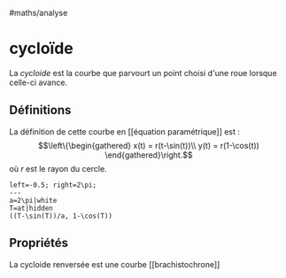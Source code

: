 #maths/analyse 
# cycloïde
La _cycloide_ est la courbe que parvourt un point choisi d'une roue lorsque celle-ci avance.

## Définitions
La définition de cette courbe en [[équation paramétrique]] est :
$$\left\{\begin{gathered}
x(t) = r(t-\sin(t))\\
y(t) = r(1-\cos(t))
\end{gathered}\right.$$
où $r$ est le rayon du cercle.
```desmos-graph
left=-0.5; right=2\pi;
---
a=2\pi|white
T=at|hidden
((T-\sin(T))/a, 1-\cos(T))
```

## Propriétés
La cycloide renversée est une courbe [[brachistochrone]]